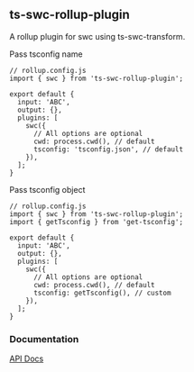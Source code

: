 ## ts-swc-rollup-plugin

A rollup plugin for swc using ts-swc-transform.

Pass tsconfig name
```
// rollup.config.js
import { swc } from 'ts-swc-rollup-plugin';

export default {
  input: 'ABC',
  output: {},
  plugins: [
    swc({
      // All options are optional
      cwd: process.cwd(), // default
      tsconfig: 'tsconfig.json', // default
    }),
  ];
}
```

Pass tsconfig object
```
// rollup.config.js
import { swc } from 'ts-swc-rollup-plugin';
import { getTsconfig } from 'get-tsconfig';

export default {
  input: 'ABC',
  output: {},
  plugins: [
    swc({
      // All options are optional
      cwd: process.cwd(), // default
      tsconfig: getTsconfig(), // custom
    }),
  ];
}
```

### Documentation

[API Docs](https://kmalakoff.github.io/ts-swc-rollup-plugin/)
